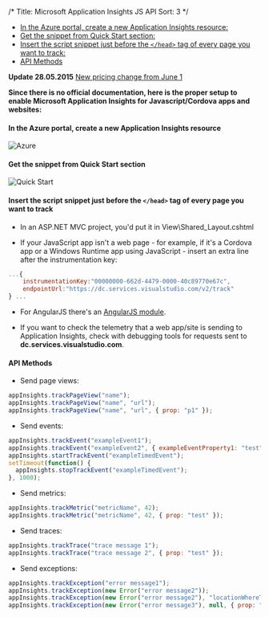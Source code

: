 /*
Title: Microsoft Application Insights JS API
Sort: 3
*/



- [In the Azure portal, create a new Application Insights resource:](#in-the-azure-portal-create-a-new-application-insights-resource)
- [Get the snippet from Quick Start section:](#get-the-snippet-from-quick-start-section)
- [Insert the script snippet just before the ``</head>`` tag of every page you want to track:](#insert-the-script-snippet-just-before-the-head-tag-of-every-page-you-want-to-track)
- [API Methods](#api-methods)





**Update 28.05.2015** [New pricing change from June 1](http://azure.microsoft.com/blog/2015/05/27/application-insights-pricing-effective-june-1/)

**Since there is no official documentation, here is the proper setup to enable Microsoft Application Insights for Javascript/Cordova apps and websites:**

#### In the Azure portal, create a new Application Insights resource

![Azure](https://acomdpsstorage.blob.core.windows.net/dpsmedia-prod/azure.microsoft.com/en-us/documentation/articles/app-insights-javascript/20150508050839/01-create.png)

#### Get the snippet from Quick Start section

![Quick Start](https://acomdpsstorage.blob.core.windows.net/dpsmedia-prod/azure.microsoft.com/en-us/documentation/articles/app-insights-javascript/20150508050839/02-monitor-web-page.png)

#### Insert the script snippet just before the ``</head>`` tag of every page you want to track

- In an ASP.NET MVC project, you'd put it in View\Shared_Layout.cshtml

- If your JavaScript app isn't a web page - for example, if it's a Cordova app or a Windows Runtime app using JavaScript - insert an extra line after the instrumentation key:

```js
...{
    instrumentationKey:"00000000-662d-4479-0000-40c89770e67c",
    endpointUrl:"https://dc.services.visualstudio.com/v2/track"
} ...
```

- For AngularJS there's an [AngularJS module](http://ngmodules.org/modules/angular-appinsights).

- If you want to check the telemetry that a web app/site is sending to Application Insights, check with debugging tools for requests sent to **dc.services.visualstudio.com**.

#### API Methods

- Send page views:

```js
appInsights.trackPageView("name");
appInsights.trackPageView("name", "url");
appInsights.trackPageView("name", "url", { prop: "p1" });
```

- Send events:

```js
appInsights.trackEvent("exampleEvent1");
appInsights.trackEvent("exampleEvent2", { exampleEventProperty1: "test", another: "test2" });
appInsights.startTrackEvent("exampleTimedEvent");
setTimeout(function() {
  appInsights.stopTrackEvent("exampleTimedEvent");
}, 1000);
```

- Send metrics:

```js
appInsights.trackMetric("metricName", 42);
appInsights.trackMetric("metricName", 42, { prop: "test" });
```

- Send traces:

```js
appInsights.trackTrace("trace message 1");
appInsights.trackTrace("trace message 2", { prop: "test" });
```

- Send exceptions:

```js
appInsights.trackException("error message1");
appInsights.trackException(new Error("error message2"));
appInsights.trackException(new Error("error message2"), "locationWhereThisWasHandled?");
appInsights.trackException(new Error("error message3"), null, { prop: "test" });
```

